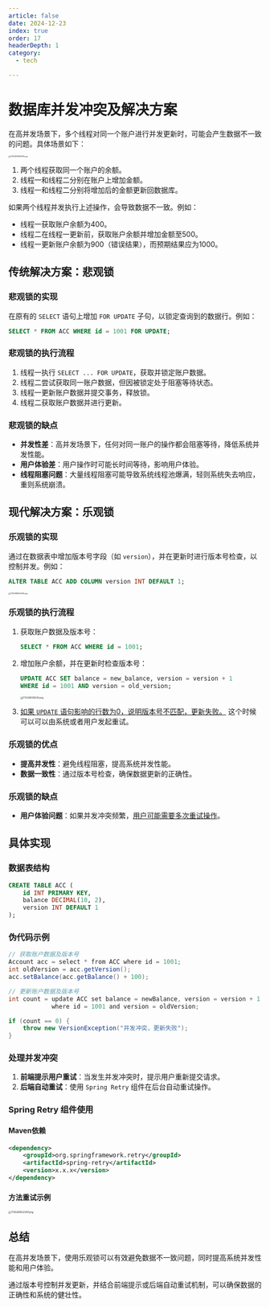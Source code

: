 ```yaml
---
article: false
date: 2024-12-23
index: true
order: 17
headerDepth: 1
category:
  - tech

---
```


# 数据库并发冲突及解决方案

在高并发场景下，多个线程对同一个账户进行并发更新时，可能会产生数据不一致的问题。具体场景如下：

<img src="https://pic.hanjiaming.com.cn/2024/12/27/2a9b51802941c.png" alt="1735287906978.png" style="zoom:25%;" />

1. 两个线程获取同一个账户的余额。
2. 线程一和线程二分别在账户上增加金额。
3. 线程一和线程二分别将增加后的金额更新回数据库。

如果两个线程并发执行上述操作，会导致数据不一致。例如：

- 线程一获取账户余额为400。
- 线程二在线程一更新前，获取账户余额并增加金额至500。
- 线程一更新账户余额为900（错误结果），而预期结果应为1000。

## 传统解决方案：悲观锁

### 悲观锁的实现

在原有的 `SELECT` 语句上增加 `FOR UPDATE` 子句，以锁定查询到的数据行。例如：

```sql
SELECT * FROM ACC WHERE id = 1001 FOR UPDATE;
```

### 悲观锁的执行流程

1. 线程一执行 `SELECT ... FOR UPDATE`，获取并锁定账户数据。
2. 线程二尝试获取同一账户数据，但因被锁定处于阻塞等待状态。
3. 线程一更新账户数据并提交事务，释放锁。
4. 线程二获取账户数据并进行更新。

### 悲观锁的缺点

- **并发性差**：高并发场景下，任何对同一账户的操作都会阻塞等待，降低系统并发性能。
- **用户体验差**：用户操作时可能长时间等待，影响用户体验。
- **线程阻塞问题**：大量线程阻塞可能导致系统线程池爆满，轻则系统失去响应，重则系统崩溃。

## 现代解决方案：乐观锁

### 乐观锁的实现

通过在数据表中增加版本号字段（如 `version`），并在更新时进行版本号检查，以控制并发。例如：

```sql
ALTER TABLE ACC ADD COLUMN version INT DEFAULT 1;
```

<img src="https://pic.hanjiaming.com.cn/2024/12/27/13648f234137d.png" alt="1735288334036.png" style="zoom: 25%;" />

### 乐观锁的执行流程

1. 获取账户数据及版本号：

    ```sql
    SELECT * FROM ACC WHERE id = 1001;
    ```

2. 增加账户余额，并在更新时检查版本号：

    ```sql
    UPDATE ACC SET balance = new_balance, version = version + 1
    WHERE id = 1001 AND version = old_version;
    ```

    <img src="https://pic.hanjiaming.com.cn/2024/12/27/9ab36cfd9d2f3.png" alt="1735288599228.png" style="zoom:30%;" />

3. <u>如果 `UPDATE` 语句影响的行数为0，说明版本号不匹配，更新失败。</u> 这个时候可以可以由系统或者用户发起重试。

### 乐观锁的优点

- **提高并发性**：避免线程阻塞，提高系统并发性能。
- **数据一致性**：通过版本号检查，确保数据更新的正确性。

### 乐观锁的缺点

- **用户体验问题**：如果并发冲突频繁，<u>用户可能需要多次重试操作</u>。

## 具体实现

### 数据表结构

```sql
CREATE TABLE ACC (
    id INT PRIMARY KEY,
    balance DECIMAL(10, 2),
    version INT DEFAULT 1
);
```

### 伪代码示例

```java
// 获取账户数据及版本号
Account acc = select * from ACC where id = 1001;
int oldVersion = acc.getVersion();
acc.setBalance(acc.getBalance() + 100);

// 更新账户数据及版本号
int count = update ACC set balance = newBalance, version = version + 1
            where id = 1001 and version = oldVersion;

if (count == 0) {
    throw new VersionException("并发冲突，更新失败");
}
```

### 处理并发冲突

1. **前端提示用户重试**：当发生并发冲突时，提示用户重新提交请求。
2. **后端自动重试**：使用 `Spring Retry` 组件在后台自动重试操作。

### Spring Retry 组件使用

#### Maven依赖

```xml
<dependency>
    <groupId>org.springframework.retry</groupId>
    <artifactId>spring-retry</artifactId>
    <version>x.x.x</version>
</dependency>
```

#### 方法重试示例

<img src="https://pic.hanjiaming.com.cn/2024/12/27/33d568b3c06dd.png" alt="1735289022397.png" style="zoom:33%;" />

## 总结

在高并发场景下，使用乐观锁可以有效避免数据不一致问题，同时提高系统并发性能和用户体验。

通过版本号控制并发更新，并结合前端提示或后端自动重试机制，可以确保数据的正确性和系统的健壮性。